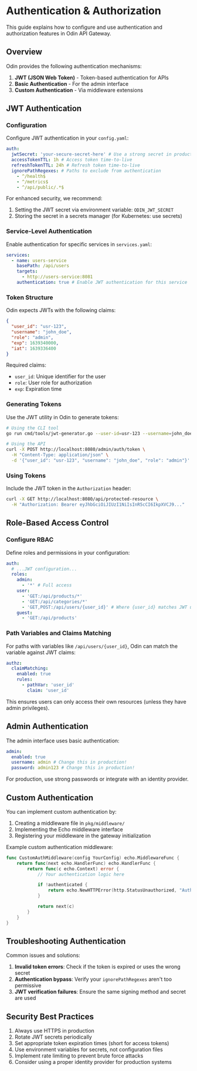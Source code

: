 # Authentication & Authorization

This guide explains how to configure and use authentication and authorization features in Odin API Gateway.

## Overview

Odin provides the following authentication mechanisms:

1. **JWT (JSON Web Token)** - Token-based authentication for APIs
2. **Basic Authentication** - For the admin interface
3. **Custom Authentication** - Via middleware extensions

## JWT Authentication

### Configuration

Configure JWT authentication in your `config.yaml`:

```yaml
auth:
  jwtSecret: 'your-secure-secret-here' # Use a strong secret in production!
  accessTokenTTL: 1h # Access token time-to-live
  refreshTokenTTL: 24h # Refresh token time-to-live
  ignorePathRegexes: # Paths to exclude from authentication
    - ^/health$
    - ^/metrics$
    - ^/api/public/.*$
```

For enhanced security, we recommend:

1. Setting the JWT secret via environment variable: `ODIN_JWT_SECRET`
2. Storing the secret in a secrets manager (for Kubernetes: use secrets)

### Service-Level Authentication

Enable authentication for specific services in `services.yaml`:

```yaml
services:
  - name: users-service
    basePath: /api/users
    targets:
      - http://users-service:8081
    authentication: true # Enable JWT authentication for this service
```

### Token Structure

Odin expects JWTs with the following claims:

```json
{
  "user_id": "usr-123",
  "username": "john_doe",
  "role": "admin",
  "exp": 1639340000,
  "iat": 1639336400
}
```

Required claims:

- `user_id`: Unique identifier for the user
- `role`: User role for authorization
- `exp`: Expiration time

### Generating Tokens

Use the JWT utility in Odin to generate tokens:

```bash
# Using the CLI tool
go run cmd/tools/jwt-generator.go --user-id=usr-123 --username=john_doe --role=admin

# Using the API
curl -X POST http://localhost:8080/admin/auth/token \
  -H "Content-Type: application/json" \
  -d '{"user_id": "usr-123", "username": "john_doe", "role": "admin"}'
```

### Using Tokens

Include the JWT token in the `Authorization` header:

```bash
curl -X GET http://localhost:8080/api/protected-resource \
  -H "Authorization: Bearer eyJhbGciOiJIUzI1NiIsInR5cCI6IkpXVCJ9..."
```

## Role-Based Access Control

### Configure RBAC

Define roles and permissions in your configuration:

```yaml
auth:
  # ...JWT configuration...
  roles:
    admin:
      - '*' # Full access
    user:
      - 'GET:/api/products/*'
      - 'GET:/api/categories/*'
      - 'GET,POST:/api/users/{user_id}' # Where {user_id} matches JWT user_id
    guest:
      - 'GET:/api/products'
```

### Path Variables and Claims Matching

For paths with variables like `/api/users/{user_id}`, Odin can match the variable against JWT claims:

```yaml
authz:
  claimMatching:
    enabled: true
    rules:
      - pathVar: 'user_id'
        claim: 'user_id'
```

This ensures users can only access their own resources (unless they have admin privileges).

## Admin Authentication

The admin interface uses basic authentication:

```yaml
admin:
  enabled: true
  username: admin # Change this in production!
  password: admin123 # Change this in production!
```

For production, use strong passwords or integrate with an identity provider.

## Custom Authentication

You can implement custom authentication by:

1. Creating a middleware file in `pkg/middleware/`
2. Implementing the Echo middleware interface
3. Registering your middleware in the gateway initialization

Example custom authentication middleware:

```go
func CustomAuthMiddleware(config YourConfig) echo.MiddlewareFunc {
    return func(next echo.HandlerFunc) echo.HandlerFunc {
        return func(c echo.Context) error {
            // Your authentication logic here

            if !authenticated {
                return echo.NewHTTPError(http.StatusUnauthorized, "Authentication failed")
            }

            return next(c)
        }
    }
}
```

## Troubleshooting Authentication

Common issues and solutions:

1. **Invalid token errors**: Check if the token is expired or uses the wrong secret
2. **Authentication bypass**: Verify your `ignorePathRegexes` aren't too permissive
3. **JWT verification failures**: Ensure the same signing method and secret are used

## Security Best Practices

1. Always use HTTPS in production
2. Rotate JWT secrets periodically
3. Set appropriate token expiration times (short for access tokens)
4. Use environment variables for secrets, not configuration files
5. Implement rate limiting to prevent brute force attacks
6. Consider using a proper identity provider for production systems
